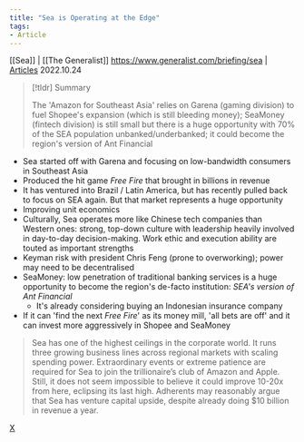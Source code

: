 ```yaml
---
title: "Sea is Operating at the Edge"
tags:
- Article
---
```

[[Sea]] | [[The Generalist]] https://www.generalist.com/briefing/sea | [Articles](notes/Articles.md) 2022.10.24 

> [!tldr] Summary
> 
>  The 'Amazon for Southeast Asia' relies on Garena (gaming division) to fuel Shopee's expansion (which is still bleeding money); SeaMoney (fintech division) is still small but there is a huge opportunity with 70% of the SEA population unbanked/underbanked; it could become the region's version of Ant Financial 

- Sea started off with Garena and focusing on low-bandwidth consumers in Southeast Asia 
- Produced the hit game *Free Fire* that brought in billions in revenue 
- It has ventured into Brazil / Latin America, but has recently pulled back to focus on SEA again. But that market represents a huge opportunity 
- Improving unit economics 
- Culturally, Sea operates more like Chinese tech companies than Western ones: strong, top-down culture with leadership heavily involved in day-to-day decision-making. Work ethic and execution ability are touted as important strengths 
- Keyman risk with president Chris Feng (prone to overworking); power may need to be decentralised 
- SeaMoney: low penetration of traditional banking services is a huge opportunity to become the region's de-facto institution: *SEA's version of Ant Financial*
	- It's already considering buying an Indonesian insurance company 
- If it can 'find the next *Free Fire*' as its money mill, 'all bets are off' and it can invest more aggressively in Shopee and SeaMoney 

> Sea has one of the highest ceilings in the corporate world. It runs three growing business lines across regional markets with scaling spending power. Extraordinary events or extreme patience are required for Sea to join the trillionaire’s club of Amazon and Apple. Still, it does not seem impossible to believe it could improve 10-20x from here, eclipsing its last high. Adherents may reasonably argue that Sea has venture capital upside, despite already doing $10 billion in revenue a year.




[X](private/AA_Sea%20is%20Operating%20at%20the%20Edge.md)
